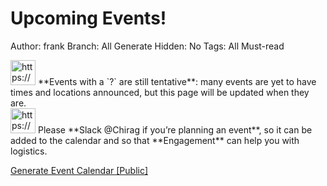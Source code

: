 # Upcoming Events!

Author: frank
Branch: All Generate
Hidden: No
Tags: All Must-read

<aside>
<img src="https://www.notion.so/icons/fire_blue.svg" alt="https://www.notion.so/icons/fire_blue.svg" width="40px" /> **Events with a `?` are still tentative**: many events are yet to have times and locations announced, but this page will be updated when they are.

</aside>

<aside>
<img src="https://www.notion.so/icons/child_purple.svg" alt="https://www.notion.so/icons/child_purple.svg" width="40px" /> Please **Slack @Chirag if you’re planning an event**, so it can be added to the calendar and so that **Engagement** can help you with logistics.

</aside>

[Generate Event Calendar [Public]](Upcoming%20Events!%20447ae3efc67a44f4b217c3c066a37660/Generate%20Event%20Calendar%20%5BPublic%5D%2048ee61241da54ad89004b1088e94a8c5.csv)